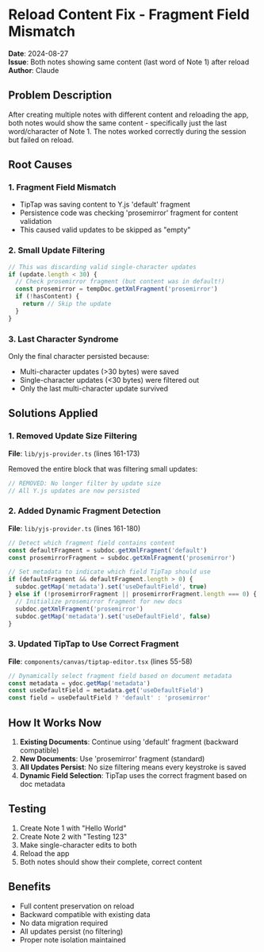 # Reload Content Fix - Fragment Field Mismatch
**Date**: 2024-08-27  
**Issue**: Both notes showing same content (last word of Note 1) after reload  
**Author**: Claude

## Problem Description
After creating multiple notes with different content and reloading the app, both notes would show the same content - specifically just the last word/character of Note 1. The notes worked correctly during the session but failed on reload.

## Root Causes

### 1. Fragment Field Mismatch
- TipTap was saving content to Y.js 'default' fragment
- Persistence code was checking 'prosemirror' fragment for content validation
- This caused valid updates to be skipped as "empty"

### 2. Small Update Filtering
```typescript
// This was discarding valid single-character updates
if (update.length < 30) {
  // Check prosemirror fragment (but content was in default!)
  const prosemirror = tempDoc.getXmlFragment('prosemirror')
  if (!hasContent) {
    return // Skip the update
  }
}
```

### 3. Last Character Syndrome
Only the final character persisted because:
- Multi-character updates (>30 bytes) were saved
- Single-character updates (<30 bytes) were filtered out
- Only the last multi-character update survived

## Solutions Applied

### 1. Removed Update Size Filtering
**File**: `lib/yjs-provider.ts` (lines 161-173)

Removed the entire block that was filtering small updates:
```typescript
// REMOVED: No longer filter by update size
// All Y.js updates are now persisted
```

### 2. Added Dynamic Fragment Detection
**File**: `lib/yjs-provider.ts` (lines 161-180)

```typescript
// Detect which fragment field contains content
const defaultFragment = subdoc.getXmlFragment('default')
const prosemirrorFragment = subdoc.getXmlFragment('prosemirror')

// Set metadata to indicate which field TipTap should use
if (defaultFragment && defaultFragment.length > 0) {
  subdoc.getMap('metadata').set('useDefaultField', true)
} else if (!prosemirrorFragment || prosemirrorFragment.length === 0) {
  // Initialize prosemirror fragment for new docs
  subdoc.getXmlFragment('prosemirror')
  subdoc.getMap('metadata').set('useDefaultField', false)
}
```

### 3. Updated TipTap to Use Correct Fragment
**File**: `components/canvas/tiptap-editor.tsx` (lines 55-58)

```typescript
// Dynamically select fragment field based on document metadata
const metadata = ydoc.getMap('metadata')
const useDefaultField = metadata.get('useDefaultField')
const field = useDefaultField ? 'default' : 'prosemirror'
```

## How It Works Now

1. **Existing Documents**: Continue using 'default' fragment (backward compatible)
2. **New Documents**: Use 'prosemirror' fragment (standard)
3. **All Updates Persist**: No size filtering means every keystroke is saved
4. **Dynamic Field Selection**: TipTap uses the correct fragment based on doc metadata

## Testing
1. Create Note 1 with "Hello World"
2. Create Note 2 with "Testing 123"
3. Make single-character edits to both
4. Reload the app
5. Both notes should show their complete, correct content

## Benefits
- Full content preservation on reload
- Backward compatible with existing data
- No data migration required
- All updates persist (no filtering)
- Proper note isolation maintained